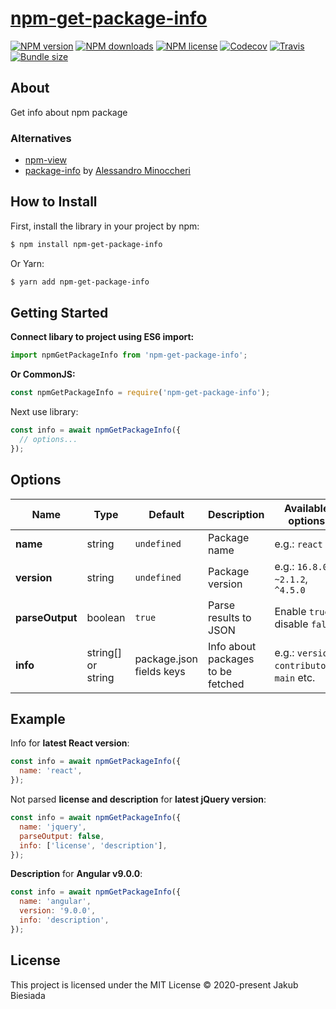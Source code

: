 # [npm-get-package-info](https://github.com/JB1905/npm-get-package-info)

[![NPM version](https://img.shields.io/npm/v/npm-get-package-info?style=flat-square)](https://www.npmjs.com/package/npm-get-package-info)
[![NPM downloads](https://img.shields.io/npm/dm/npm-get-package-info?style=flat-square)](https://www.npmjs.com/package/npm-get-package-info)
[![NPM license](https://img.shields.io/npm/l/npm-get-package-info?style=flat-square)](https://www.npmjs.com/package/npm-get-package-info)
[![Codecov](https://img.shields.io/codecov/c/github/JB1905/npm-get-package-info?style=flat-square)](https://codecov.io/gh/JB1905/npm-get-package-info)
[![Travis](https://img.shields.io/travis/JB1905/npm-get-package-info/master?style=flat-square)](https://travis-ci.org/JB1905/npm-get-package-info)
[![Bundle size](https://img.shields.io/bundlephobia/min/npm-get-package-info?style=flat-square)](https://bundlephobia.com/result?p=npm-get-package-info)

## About

Get info about npm package

### Alternatives

- [npm-view](https://docs.npmjs.com/cli/v7/commands/npm-view)
- [package-info](https://github.com/AlessandroMinoccheri/package-info) by [Alessandro Minoccheri](https://github.com/AlessandroMinoccheri)

## How to Install

First, install the library in your project by npm:

```sh
$ npm install npm-get-package-info
```

Or Yarn:

```sh
$ yarn add npm-get-package-info
```

## Getting Started

**Connect libary to project using ES6 import:**

```js
import npmGetPackageInfo from 'npm-get-package-info';
```

**Or CommonJS:**

```js
const npmGetPackageInfo = require('npm-get-package-info');
```

Next use library:

```js
const info = await npmGetPackageInfo({
  // options...
});
```

## Options

| Name            | Type               | Default                  | Description                       | Available options                            |
| --------------- | ------------------ | ------------------------ | --------------------------------- | -------------------------------------------- |
| **name**        | string             | `undefined`              | Package name                      | e.g.: `react`                                |
| **version**     | string             | `undefined`              | Package version                   | e.g.: `16.8.0`, `~2.1.2`, `^4.5.0`           |
| **parseOutput** | boolean            | `true`                   | Parse results to JSON             | Enable `true` / disable `false`              |
| **info**        | string[] or string | package.json fields keys | Info about packages to be fetched | e.g.: `version`, `contributors`, `main` etc. |

## Example

Info for **latest React version**:

```js
const info = await npmGetPackageInfo({
  name: 'react',
});
```

Not parsed **license and description** for **latest jQuery version**:

```js
const info = await npmGetPackageInfo({
  name: 'jquery',
  parseOutput: false,
  info: ['license', 'description'],
});
```

**Description** for **Angular v9.0.0**:

```js
const info = await npmGetPackageInfo({
  name: 'angular',
  version: '9.0.0',
  info: 'description',
});
```

## License

This project is licensed under the MIT License © 2020-present Jakub Biesiada
